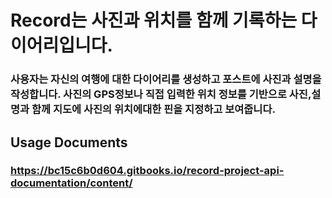 #
# Record는 사진과 위치를 함께 기록하는 다이어리입니다.

### 사용자는 자신의 여행에 대한 다이어리를 생성하고 포스트에 사진과 설명을 작성합니다. 사진의 GPS정보나 직접 입력한 위치 정보를 기반으로 사진,설명과 함께 지도에 사진의 위치에대한 핀을 지정하고 보여줍니다.

## Usage Documents
### https://bc15c6b0d604.gitbooks.io/record-project-api-documentation/content/
